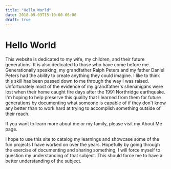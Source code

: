 ```yaml
---
title: "Hello World"
date: 2018-09-03T15:10:00-06:00
draft: true
---
```


# Hello World

This website is dedicated to my wife, my children, and their future generations. It is also dedicated to those who have come before me. Generationally speaking, my grandfather Ralph Peters and my father Daniel Peters had the ability to create anything they could imagine. I like to think this skill has been passed down to me through the way I was raised. Unfortunately most of the evidence of my grandfather's shenanigans were lost when their home caught fire days after the 1991 Northridge earthquake. I'm hoping to help preserve this quality that I learned from them for future generations by documenting what someone is capable of if they don't know any better than to work hard at trying to accomplish something outside of their reach.

If you want to learn more about me or my family, please visit my About Me page.


 I hope to use this site to catalog my learnings and showcase some of the fun projects I have worked on over the years. Hopefully by going through the exercise of documenting and sharing something, I will force myself to question my understanding of that subject. This should force me to have a better understanding of the subject. 